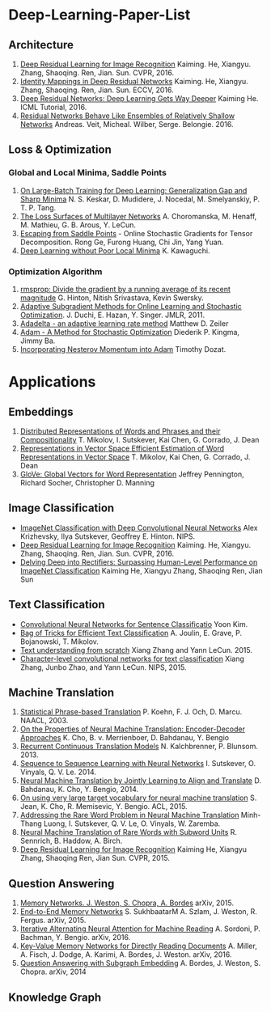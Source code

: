 # Deep-Learning-Paper-List

## Architecture

  1. [Deep Residual Learning for Image Recognition]() Kaiming. He, Xiangyu. Zhang, Shaoqing. Ren, Jian. Sun. CVPR, 2016.
  2. [Identity Mappings in Deep Residual Networks]() Kaiming. He, Xiangyu. Zhang, Shaoqing. Ren, Jian. Sun. ECCV, 2016.
  3. [Deep Residual Networks: Deep Learning Gets Way Deeper]() Kaiming He. ICML Tutorial, 2016.
  4. [Residual Networks Behave Like Ensembles of Relatively Shallow Networks]() Andreas. Veit, Micheal. Wilber, Serge. Belongie. 2016.

## Loss & Optimization

### Global and Local Minima, Saddle Points
  1. [On Large-Batch Training for Deep Learning: Generalization Gap and Sharp Minima](https://arxiv.org/abs/1609.04836) N. S. Keskar, D. Mudidere, J. Nocedal, M. Smelyanskiy, P. T. P. Tang.
  2. [The Loss Surfaces of Multilayer Networks](https://arxiv.org/abs/1412.0233) A. Choromanska, M. Henaff, M. Mathieu, G. B. Arous, Y. LeCun.
  3. [Escaping from Saddle Points](https://arxiv.org/abs/1503.02101) - Online Stochastic Gradients for Tensor Decomposition. Rong Ge, Furong Huang, Chi Jin, Yang Yuan.
  4. [Deep Learning without Poor Local Minima](https://arxiv.org/abs/1605.07110) K. Kawaguchi.


### Optimization Algorithm

  1. [rmsprop: Divide the gradient by a running average of its recent magnitude](http://www.cs.toronto.edu/~tijmen/csc321/slides/lecture_slides_lec6.pdf) G. Hinton, Nitish Srivastava, Kevin Swersky.
  2. [Adaptive Subgradient Methods for Online Learning and Stochastic Optimization](http://www.jmlr.org/papers/volume12/duchi11a/duchi11a.pdf). J. Duchi, E. Hazan, Y. Singer. JMLR, 2011.
  3. [Adadelta - an adaptive learning rate method](http://arxiv.org/abs/1212.5701) Matthew D. Zeiler
  4. [Adam - A Method for Stochastic Optimization](http://arxiv.org/abs/1412.6980v8) Diederik P. Kingma, Jimmy Ba.
  5. [Incorporating Nesterov Momentum into Adam](http://cs229.stanford.edu/proj2015/054_report.pdf) Timothy Dozat.
  
  
# Applications

## Embeddings

  1. [Distributed Representations of Words and Phrases and their Compositionality]() T. Mikolov, I. Sutskever, Kai Chen, G. Corrado, J. Dean
  2. [Representations in Vector Space Efficient Estimation of Word Representations in Vector Space]() T. Mikolov, Kai Chen, G. Corrado, J. Dean
  3. [GloVe: Global Vectors for Word Representation](https://nlp.stanford.edu/pubs/glove.pdf) Jeffrey Pennington, Richard Socher, Christopher D. Manning

## Image Classification

  - [ImageNet Classification with Deep Convolutional
     Neural Networks](https://papers.nips.cc/paper/4824-imagenet-classification-with-deep-convolutional-neural-networks.pdf) Alex Krizhevsky, Ilya Sutskever, Geoffrey E. Hinton. NIPS.
  - [Deep Residual Learning for Image Recognition]() Kaiming. He, Xiangyu. Zhang, Shaoqing. Ren, Jian. Sun. CVPR, 2016.
  - [Delving Deep into Rectifiers: Surpassing Human-Level Performance on ImageNet Classification](https://arxiv.org/abs/1502.01852) Kaiming He, Xiangyu Zhang, Shaoqing Ren, Jian Sun

## Text Classification

  - [Convolutional Neural Networks for Sentence Classificatio]() Yoon Kim.
  - [Bag of Tricks for Efficient Text Classification]() A. Joulin, E. Grave, P. Bojanowski, T. Mikolov. 
  - [Text understanding from scratch]()  Xiang Zhang and Yann LeCun. 2015.
  - [Character-level convolutional networks for text classification]()  Xiang Zhang, Junbo Zhao, and Yann LeCun. NIPS, 2015.

## Machine Translation

  1. [Statistical Phrase-based Translation]() P. Koehn, F. J. Och, D. Marcu. NAACL, 2003.
  2. [On the Properties of Neural Machine Translation: Encoder-Decoder Approaches]() K. Cho, B. v. Merrienboer, D. Bahdanau, Y. Bengio
  3. [Recurrent Continuous Translation Models]() N. Kalchbrenner, P. Blunsom. 2013.
  4. [Sequence to Sequence Learning with Neural Networks]() I. Sutskever, O. Vinyals, Q. V. Le. 2014.
  5. [Neural Machine Translation by Jointly Learning to Align and Translate]() D. Bahdanau, K. Cho, Y. Bengio, 2014.
  6. [On using very large target vocabulary for neural machine translation]() S. Jean, K. Cho, R. Memisevic, Y. Bengio. ACL, 2015.
  7. [Addressing the Rare Word Problem in Neural Machine Translation]() Minh-Thang Luong, I. Sutskever, Q. V. Le, O. Vinyals, W. Zaremba.
  8. [Neural Machine Translation of Rare Words with Subword Units]() R. Sennrich, B. Haddow, A. Birch.
  9. [Deep Residual Learning for Image Recognition]() Kaiming He, Xiangyu Zhang, Shaoqing Ren, Jian Sun. CVPR, 2015.

## Question Answering

  1. [Memory Networks. J. Weston, S. Chopra, A. Bordes]() arXiv, 2015.
  2. [End-to-End Memory Networks]() S. SukhbaatarM A. Szlam, J. Weston, R. Fergus. arXiv, 2015.
  3. [Iterative Alternating Neural Attention for Machine Reading]() A. Sordoni, P. Bachman, Y. Bengio. arXiv, 2016.
  4. [Key-Value Memory Networks for Directly Reading Documents]() A. Miller, A. Fisch, J. Dodge, A. Karimi, A. Bordes, J. Weston. arXiv, 2016.
  5. [Question Answering with Subgraph Embedding]() A. Bordes, J. Weston, S. Chopra. arXiv, 2014

## Knowledge Graph